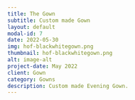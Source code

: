 ```yaml
---
title: The Gown
subtitle: Custom made Gown
layout: default
modal-id: 7
date: 2022-05-30
img: hof-blackwhitegown.png 
thumbnail: hof-blackwhitegown.png 
alt: image-alt
project-date: May 2022
client: Gown
category: Gowns
description: Custom made Evening Gown.
---
```



